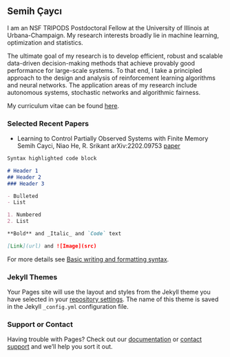 ## Semih Çaycı

I am an NSF TRIPODS Postdoctoral Fellow at the University of Illinois at Urbana-Champaign. My research interests broadly lie in machine learning, optimization and statistics.

The ultimate goal of my research is to develop efficient, robust and scalable data-driven decision-making methods that achieve provably good performance for large-scale systems. To that end, I take a principled approach to the design and analysis of reinforcement learning algorithms and neural networks. The application areas of my research include autonomous systems, stochastic networks and algorithmic fairness.

My curriculum vitae can be found [here](https://drive.google.com/file/d/1-H0KwS6_AMoKGYeVi1ZqOOS0mv3VuWt6/view?usp=sharing).

### Selected Recent Papers

- Learning to Control Partially Observed Systems with Finite Memory
Semih Cayci, Niao He, R. Srikant
arXiv:2202.09753
[paper](https://arxiv.org/abs/2202.09753)

```markdown
Syntax highlighted code block

# Header 1
## Header 2
### Header 3

- Bulleted
- List

1. Numbered
2. List

**Bold** and _Italic_ and `Code` text

[Link](url) and ![Image](src)
```

For more details see [Basic writing and formatting syntax](https://docs.github.com/en/github/writing-on-github/getting-started-with-writing-and-formatting-on-github/basic-writing-and-formatting-syntax).

### Jekyll Themes

Your Pages site will use the layout and styles from the Jekyll theme you have selected in your [repository settings](https://github.com/semihcayci/semihcayci.github.io/settings/pages). The name of this theme is saved in the Jekyll `_config.yml` configuration file.

### Support or Contact

Having trouble with Pages? Check out our [documentation](https://docs.github.com/categories/github-pages-basics/) or [contact support](https://support.github.com/contact) and we’ll help you sort it out.
